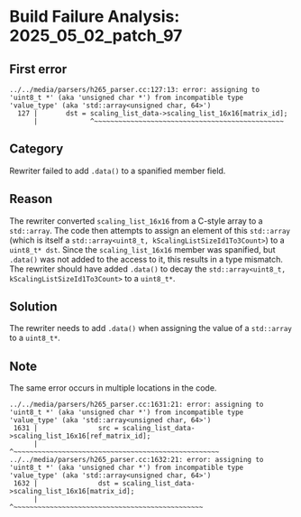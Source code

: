 # Build Failure Analysis: 2025_05_02_patch_97

## First error

```
../../media/parsers/h265_parser.cc:127:13: error: assigning to 'uint8_t *' (aka 'unsigned char *') from incompatible type 'value_type' (aka 'std::array<unsigned char, 64>')
  127 |       dst = scaling_list_data->scaling_list_16x16[matrix_id];
      |             ^~~~~~~~~~~~~~~~~~~~~~~~~~~~~~~~~~~~~~~~~~~~~~~~
```

## Category
Rewriter failed to add `.data()` to a spanified member field.

## Reason
The rewriter converted `scaling_list_16x16` from a C-style array to a `std::array`. The code then attempts to assign an element of this `std::array` (which is itself a `std::array<uint8_t, kScalingListSizeId1To3Count>`) to a `uint8_t* dst`.  Since the `scaling_list_16x16` member was spanified, but `.data()` was not added to the access to it, this results in a type mismatch. The rewriter should have added `.data()` to decay the `std::array<uint8_t, kScalingListSizeId1To3Count>` to a `uint8_t*`.

## Solution
The rewriter needs to add `.data()` when assigning the value of a `std::array` to a `uint8_t*`.

## Note
The same error occurs in multiple locations in the code.
```
../../media/parsers/h265_parser.cc:1631:21: error: assigning to 'uint8_t *' (aka 'unsigned char *') from incompatible type 'value_type' (aka 'std::array<unsigned char, 64>')
 1631 |               src = scaling_list_data->scaling_list_16x16[ref_matrix_id];
      |                     ^~~~~~~~~~~~~~~~~~~~~~~~~~~~~~~~~~~~~~~~~~~~~~~~~~~~
../../media/parsers/h265_parser.cc:1632:21: error: assigning to 'uint8_t *' (aka 'unsigned char *') from incompatible type 'value_type' (aka 'std::array<unsigned char, 64>')
 1632 |               dst = scaling_list_data->scaling_list_16x16[matrix_id];
      |                     ^~~~~~~~~~~~~~~~~~~~~~~~~~~~~~~~~~~~~~~~~~~~~~~~